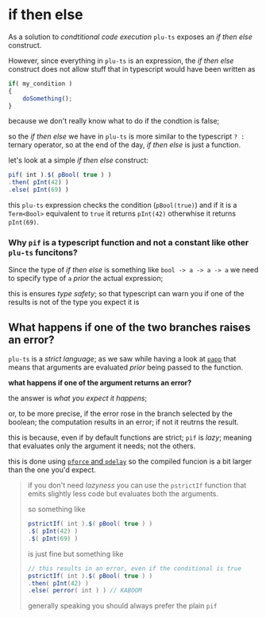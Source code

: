 # if then else

As a solution to _condtitional code execution_ `plu-ts` exposes an _if then else_ construct.

However, since everything in `plu-ts` is an expression, the _if then else_ construct does not allow stuff that in typescript would have been written as
```ts
if( my_condition )
{
    doSomething();
}
```
because we don't really know what to do if the condtion is false;

so the _if then else_ we have in `plu-ts` is more similar to the typescript ` ? : ` ternary operator, so at the end of the day, _if then else_ is just a function.

let's look at a simple _if then else_ construct:
```ts
pif( int ).$( pBool( true ) )
.then( pInt(42) )
.else( pInt(69) )
```

this `plu-ts` expression checks the condition (`pBool(true)`) and if it is a `Term<Bool>` equivalent to `true` it returns `pInt(42)` otherwhise it returns `pInt(69)`.

### Why `pif` is a typescript function and not a constant like other `plu-ts` funcitons?

Since the type of _if then else_ is something like `bool -> a -> a -> a` we need to specify type of `a` _prior_ the actual expression;

this is ensures _type safety_; so that typescript can warn you if one of the results is not of the type you expect it is

## What happens if one of the two branches raises an error?

`plu-ts` is a _strict language_; as we saw while having a look at [`papp`](../values/functions/papp.md) that means that arguments are evaluated _prior_ being passed to the function.

**what happens if one of the argument returns an error?**

the answer is _what you expect it happens_;

or, to be more precise, if the error rose in the branch selected by the boolean; the computation results in an error; if not it reutrns the result.

this is because, even if by default functions are strict; `pif` is _lazy_; meaning that evaluates only the argument it needs; not the others.

this is done using [`pforce` and `pdelay`](../../optimizations/pfroce_and_pdelay.md) so the compiled funcion is a bit larger than the one you'd expect.

> if you don't need _lazyness_ you can use the `pstrictIf` function that emits slightly less code but evaluates both the arguments.
> 
> so something like
> ```ts
> pstrictIf( int ).$( pBool( true ) )
> .$( pInt(42) )
> .$( pInt(69) )
> ```
> is just fine but something like
> ```ts
> // this results in an error, even if the conditional is true
> pstrictIf( int ).$( pBool( true ) )
> .then( pInt(42) )
> .else( perror( int ) ) // KABOOM
> ```
> generally speaking you should always prefer the plain `pif`